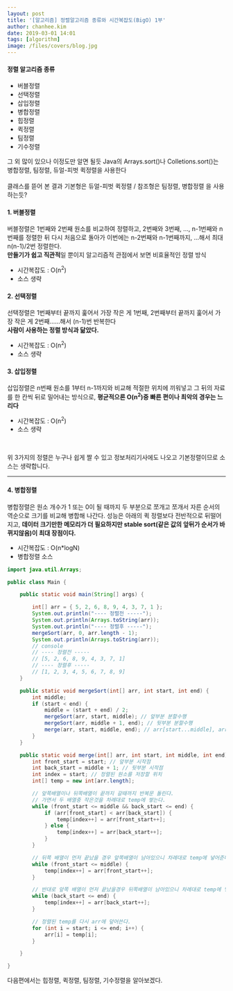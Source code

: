 ```yaml
---
layout: post
title: '[알고리즘] 정렬알고리즘 종류와 시간복잡도(BigO) 1부'
author: chanhee.kim
date: 2019-03-01 14:01
tags: [algorithm]
image: /files/covers/blog.jpg
---
```


#### 정렬 알고리즘 종류
* 버블정렬
* 선택정렬
* 삽입정렬
* 병합정렬
* 힙정렬
* 퀵정렬
* 팀정렬
* 기수정렬

그 외 많이 있으나 이정도만 알면 될듯 Java의 Arrays.sort()나 Colletions.sort()는 병합정렬, 팀정렬, 듀얼-피벗 퀵정렬을 사용한다 <br><br>
클래스를 뜯어 본 결과 기본형은 듀얼-피벗 퀵정렬 / 참조형은 팀정렬, 병합정렬 을 사용하는듯?


#### 1. 버블정렬
버블정렬은 1번째와 2번째 원소를 비교하여 정렬하고, 2번째와 3번째, ..., n-1번째와 n번째를 정렬한 뒤 다시 처음으로 돌아가 이번에는 n-2번째와 n-1번째까지, ...해서 최대 n(n-1)/2​번 정렬한다.<br>
<strong class="red">만들기가 쉽고 직관적</strong>일 뿐이지 알고리즘적 관점에서 보면 비효율적인 정렬 방식
* 시간복잡도 : O(n<sup>2</sup>)
* 소스 생략

#### 2. 선택정렬
선택정렬은 1번째부터 끝까지 훑어서 가장 작은 게 1번째, 2번째부터 끝까지 훑어서 가장 작은 게 2번째……해서 (n-1)번 반복한다
<br> <strong class="red">사람이 사용하는 정렬 방식과 닮았다.</strong>
* 시간복잡도 : O(n<sup>2</sup>)
* 소스 생략

#### 3. 삽입정렬
삽입정렬은 n번째 원소를 1부터 n-1까지와 비교해 적절한 위치에 끼워넣고 그 뒤의 자료를 한 칸씩 뒤로 밀어내는 방식으로, <strong class="red">평균적으론 O(n<sup>2</sup>)중 빠른 편이나 최악의 경우는 느리다</strong>
* 시간복잡도 : O(n<sup>2</sup>)
* 소스 생략
<br>

위 3가지의 정렬은 누구나 쉽게 짤 수 있고 정보처리기사에도 나오고 기본정렬이므로 소스는 생략합니다.

---

#### 4. 병합정렬
병합정렬은 원소 개수가 1 또는 0이 될 때까지 두 부분으로 쪼개고 쪼개서 자른 순서의 역순으로 크기를 비교해 병합해 나간다. 성능은 아래의 퀵 정렬보다 전반적으로 뒤떨어지고, <strong class="red">데이터 크기만한 메모리가 더 필요하지만 stable sort(같은 값의 앞뒤가 순서가 바뀌지않음)이 최대 장점이다.</strong>
* 시간복잡도 : O(n*logN)
* 병합정렬 소스
```Java
import java.util.Arrays;

public class Main {

	public static void main(String[] args) {

		int[] arr = { 5, 2, 6, 8, 9, 4, 3, 7, 1 };
		System.out.println("---- 정렬전 -----");
		System.out.println(Arrays.toString(arr));
		System.out.println("---- 정렬후 -----");
		mergeSort(arr, 0, arr.length - 1);
		System.out.println(Arrays.toString(arr));
		// console
		// ---- 정렬전 -----
		// [5, 2, 6, 8, 9, 4, 3, 7, 1]
		// ---- 정렬후 -----
		// [1, 2, 3, 4, 5, 6, 7, 8, 9]
	}

	public static void mergeSort(int[] arr, int start, int end) {
		int middle;
		if (start < end) {
			middle = (start + end) / 2;
			mergeSort(arr, start, middle); // 앞부분 분할수행
			mergeSort(arr, middle + 1, end); // 뒷부분 분할수행
			merge(arr, start, middle, end); // arr[start...middle], arr[middle...end] 앞부분과 뒷부분 배열을 합친다.
		}
	}

	public static void merge(int[] arr, int start, int middle, int end) {
		int front_start = start; // 앞부분 시작점
		int back_start = middle + 1; // 뒷부분 시작점
		int index = start; // 정렬된 원소를 저장할 위치
		int[] temp = new int[arr.length];

		// 앞쪽배열이나 뒤쪽배열이 끝까지 갈때까지 반복문 돌린다.
		// 가면서 두 배열중 작은것을 차례대로 temp에 쌓는다.
		while (front_start <= middle && back_start <= end) {
			if (arr[front_start] < arr[back_start]) {
				temp[index++] = arr[front_start++];
			} else {
				temp[index++] = arr[back_start++];
			}
		}

		// 뒤쪽 배열이 먼저 끝났을 경우 앞쪽배열이 남아있으니 차례대로 temp에 넣어준다.
		while (front_start <= middle) {
			temp[index++] = arr[front_start++];
		}

		// 반대로 앞쪽 배열이 먼저 끝났을경우 뒤쪽배열이 남아있으니 차례대로 temp에 넣어준다.
		while (back_start <= end) {
			temp[index++] = arr[back_start++];
		}

		// 정렬된 temp를 다시 arr에 덮어쓴다.
		for (int i = start; i <= end; i++) {
			arr[i] = temp[i];
		}

	}

}

```

다음편에서는 힙정렬, 퀵정렬, 팀정렬, 기수정렬을 알아보겠다.
